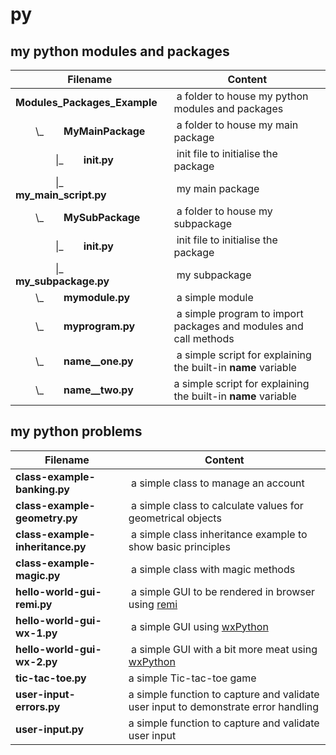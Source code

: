 # py

## my python modules and packages

Filename | Content
------------ | -------------
**Modules_Packages_Example** | a folder to house my python modules and packages
  \\_  **MyMainPackage** | a folder to house my main package
    \|_  **__init__.py** | init file to initialise the package
    \|_  **my_main_script.py** | my main package 
  \\_  **MySubPackage** | a folder to house my subpackage
    \|_  **__init__.py** | init file to initialise the package
    \|_  **my_subpackage.py** | my subpackage
  \\_  **mymodule.py** | a simple module
  \\_  **myprogram.py** | a simple program to import packages and modules and call methods
  \\_  **name__one.py** | a simple script for explaining the built-in __name__ variable
  \\_  **name__two.py** | a simple script for explaining the built-in __name__ variable

## my python problems

Filename | Content
------------ | -------------
**class-example-banking.py** | a simple class to manage an account
**class-example-geometry.py** | a simple class to calculate values for geometrical objects
**class-example-inheritance.py** | a simple class inheritance example to show basic principles
**class-example-magic.py** | a simple class with magic methods
**hello-world-gui-remi.py** | a simple GUI to be rendered in browser using [remi](https://pypi.org/project/remi/)
**hello-world-gui-wx-1.py** | a simple GUI using [wxPython](https://www.wxpython.org/pages/overview/)
**hello-world-gui-wx-2.py** | a simple GUI with a bit more meat using [wxPython](https://www.wxpython.org/pages/overview/)
**tic-tac-toe.py** | a simple Tic-tac-toe game
**user-input-errors.py** | a simple function to capture and validate user input to demonstrate error handling
**user-input.py** | a simple function to capture and validate user input
